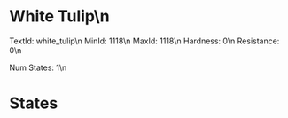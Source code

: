 # White Tulip\n
TextId: white_tulip\n
MinId: 1118\n
MaxId: 1118\n
Hardness: 0\n
Resistance: 0\n

Num States: 1\n
# States
```

```
